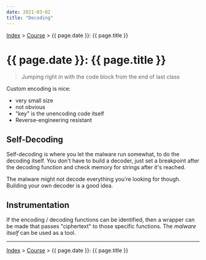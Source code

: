 ```yaml
---
date: 2021-03-02
title: "Decoding"
---
```


[Index](../../../index.md) > [Course](./index.md) > {{ page.date }}: {{ page.title }}

# {{ page.date }}: {{ page.title }}

> Jumping right in with the code block from the end of last class

Custom encoding is nice:

- very small size
- not obvious
- "key" is the unencoding code itself
- Reverse-engineering resistant

## Self-Decoding

Self-decoding is where you let the malware run somewhat, to do the decoding itself. You don't have to build a decoder, just set a breakpoint after the decoding function and check memory for strings after it's reached.

The malware might not decode everything you're looking for though. Building your own decoder is a good idea.

## Instrumentation

If the encoding / decoding functions can be identified, then a wrapper can be made that passes "ciphertext" to those specific functions. The *malware itself* can be used as a tool.

---

[Index](../../../index.md) > [Course](./index.md) > {{ page.date }}: {{ page.title }}
